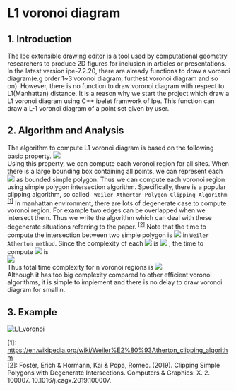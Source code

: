 ﻿
# L1 voronoi diagram

## 1. Introduction
The Ipe extensible drawing editor is a tool used by computational geometry researchers to produce 2D figures for inclusion in articles or presentations.
In the latest version ipe-7.2.20, there are already functions to draw a voronoi diagram(e.g order 1~3 voronoi diagram, furthest voronoi diagram and so on).
However, there is no function to draw voronoi diagram with respect to L1(Manhattan) distance.
It is a reason why we start the project which draw a L1 voronoi diagram using C++ ipelet framwork of Ipe.
This function can draw a L-1 voronoi diagram of a point set given by user.

## 2. Algorithm and Analysis
The algorithm to compute L1 voronoi diagram is based on the following basic property.
<img src="https://latex.codecogs.com/svg.latex?Let\%20P\%20be\%20a\%20set\%20of\%20n\%20points\%20and\%20let\%20p_i\in%20P\\Vor(p_i)%20=%20%20\cap_j%20%20B(p_i,p_j),where\%20Vor(p)\%20is\%20a\%20voronoi\%20region\%20of\%20p\%20and\\B(p,q)%20=%20\{%20r%20\in%20\mathbb{R}^2%20%20\},%20\%20%20d_1%20:=Manhattan\%20distance."><br>
Using this property, we can compute each voronoi region for all sites. When there is a large bounding box containing all points, we can represent each <img src = "https://latex.codecogs.com/svg.latex?B(p,q)"> as bounded simple polygon.
Thus we can compute each voronoi region using simple polygon intersection algorithm.
Specifically, there is a popular clipping algorithm, so called ` Weiler Atherton Polygon Clipping Algorithm` <sup>[[1]](#footnote_1)</sup>
In manhattan environment, there are lots of degenerate case to compute voronoi region. For example two edges can be overlapped when we intersect them. Thus we write the algorithm which can deal with these degenerate situations referring to the paper. <sup>[[2]](#footnote_1)</sup>
Note that the time to compute the intersection between two simple polygon is <img src="https://latex.codecogs.com/svg.latex?O(nm)"> in `Weiler Atherton method`. Since the complexity of each <img src = "https://latex.codecogs.com/svg.latex?B(p,q)"> is <img src = "https://latex.codecogs.com/svg.latex?O(1)"> , the time to compute <img src = "https://latex.codecogs.com/svg.latex?Vor(p_i)"> is <br>
<img src = "https://latex.codecogs.com/svg.latex?\sum_j{(|Vor_{%3C%20j}(p_i)|%20*O(1))}%20=%20O(n^2)"><br> Thus total time complexity for n voronoi regions is <img src = "https://latex.codecogs.com/svg.latex?O(n^3)"><br>
Although it has too big complexity compared to other efficient voronoi algorithms, it is simple to implement and there is no delay to draw voronoi diagram for small n. 

<!--- ## 3. Build and Use
### 3.1 (Window)
#### 1) Install a mingw(gcc for window). https://sourceforge.net/projects/mingw-w64/files/
Check the folder where mingw is installed. (e.g C:\Program Files\mingw-w64)
#### 2) Put all ipe*.h files into the include folder of mingw
(e.g C:\Program Files\mingw-w64\x86_64-8.1.0-posix-seh-rt_v6-rev0\mingw64\lib\gcc\x86_64-w64-mingw32\8.1.0\include)
<br>ipe*.h header files can be found in the include folder of Ipe
(e.g C:\ipe-7.2.17\include)
#### 3) Modify the Makefile if a location of your ipe.exe is different.
Open a Makefile in the folder and find the following part. (-LC:/ipe-7.2.17/bin)
<br>Modify this part by a location of your ipe.exe. (-L"your location")
#### 4) Open a prompt of command(cmd) at this folder and type a "make".
Then L1 voronoi codes are built automatically and it outputs "L1_voronoi.dll" file.
#### 5) Move L1_voronoi.dll and L1_voronoi.lua files into ipelets folder. (e.g C:\ipe-7.2.17\ipelets)
Then L1_voronoi function appears in the ipelets tab.

### 3.2 (Linux)
-->
## 3. Example
![L1_voronoi](https://user-images.githubusercontent.com/17876333/92321277-9d514900-f063-11ea-943c-154da99940a0.png)


<a name="footnote_1">[1]</a>: https://en.wikipedia.org/wiki/Weiler%E2%80%93Atherton_clipping_algorithm <br>
<a name="footnote_2">[2]</a>: Foster, Erich & Hormann, Kai & Popa, Romeo. (2019). Clipping Simple Polygons with Degenerate Intersections. Computers & Graphics: X. 2. 100007. 10.1016/j.cagx.2019.100007.  
